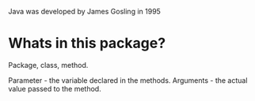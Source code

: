 Java was developed by James Gosling in 1995

# Whats in this package?

Package, class, method.

Parameter - the variable declared in the methods.
Arguments - the actual value passed to the method.